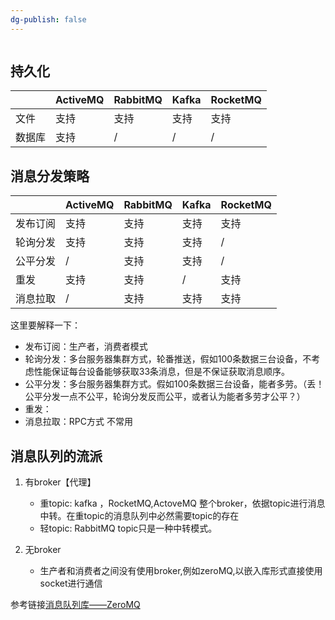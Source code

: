 ```yaml
---
dg-publish: false
---
```

```toc
```

## 持久化

|     | ActiveMQ | RabbitMQ | Kafka | RocketMQ |
| --- | -------- | -------- | ----- | -------- |
| 文件  | 支持       | 支持       | 支持    | 支持       |
| 数据库 | 支持       | /        | /     | /        |

## 消息分发策略

|      | ActiveMQ | RabbitMQ | Kafka | RocketMQ |
| ---- | -------- | -------- | ----- | -------- |
| 发布订阅 | 支持       | 支持       | 支持    | 支持       |
| 轮询分发 | 支持       | 支持       | 支持    | /        |
| 公平分发 | /        | 支持       | 支持    | /        |
| 重发   | 支持       | 支持       | /     | 支持       |
| 消息拉取 | /        | 支持       | 支持    | 支持       |

这里要解释一下：

- 发布订阅：生产者，消费者模式
- 轮询分发：多台服务器集群方式，轮番推送，假如100条数据三台设备，不考虑性能保证每台设备能够获取33条消息，但是不保证获取消息顺序。
- 公平分发：多台服务器集群方式。假如100条数据三台设备，能者多劳。（丢！公平分发一点不公平，轮询分发反而公平，或者认为能者多劳才公平？）
- 重发：
- 消息拉取：RPC方式 不常用

## 消息队列的流派

1. 有broker【代理】
	- 重topic: kafka ，RocketMQ,ActoveMQ
		整个broker，依据topic进行消息中转。在重topic的消息队列中必然需要topic的存在
	- 轻topic: RabbitMQ
		topic只是一种中转模式。

 2. 无broker
	 - 生产者和消费者之间没有使用broker,例如zeroMQ,以嵌入库形式直接使用socket进行通信



 参考链接[消息队列库——ZeroMQ](https://www.cnblogs.com/chenny7/p/6245236.html)
